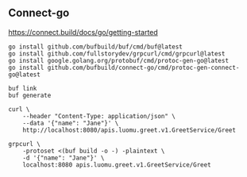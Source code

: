 ## Connect-go

https://connect.build/docs/go/getting-started

```shell
go install github.com/bufbuild/buf/cmd/buf@latest
go install github.com/fullstorydev/grpcurl/cmd/grpcurl@latest
go install google.golang.org/protobuf/cmd/protoc-gen-go@latest
go install github.com/bufbuild/connect-go/cmd/protoc-gen-connect-go@latest
```

```shell
buf link
buf generate
```

```shell
curl \
    --header "Content-Type: application/json" \
    --data '{"name": "Jane"}' \
    http://localhost:8080/apis.luomu.greet.v1.GreetService/Greet
```

```shell
grpcurl \
    -protoset <(buf build -o -) -plaintext \
    -d '{"name": "Jane"}' \
    localhost:8080 apis.luomu.greet.v1.GreetService/Greet
```
